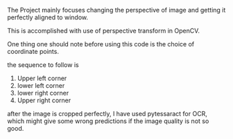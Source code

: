The Project mainly focuses changing the perspective of image and getting it perfectly aligned to window. 


This is accomplished with use of perspective transform in OpenCV.


One thing one should note before using this code is the choice of coordinate points. 


the sequence to follow is 
1. Upper left corner
2. lower left corner
3. lower right corner
4. Upper right corner

after the image is cropped perfectly, I have used pytessaract for OCR, which might give some wrong predictions if the image quality is not so good. 
